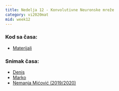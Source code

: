 ```yaml
---
title: Nedelja 12 - Konvolutivne Neuronske mreže
category: vi2020mat
mid: week12
---
```


### Kod sa časa:

- <a target="_blank" href="https://github.com/matfvi/vi/tree/master/2020.2021/12_konvolutivne_mreze">Materijali</a>

### Snimak časa:
  - <a target="_blank" href="#">Denis</a>
  - <a target="_blank" href="#">Marko</a>
  - <a target="_blank" href="https://www.youtube.com/watch?v=L4r5gZfBgkY&ab_channel=MatfVI">Nemanja Mićović (2019/2020)</a>
